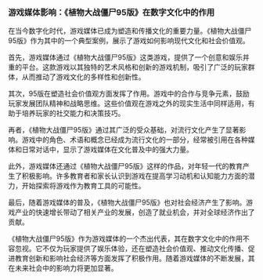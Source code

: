 ### 游戏媒体影响：《植物大战僵尸95版》在数字文化中的作用

在当今数字化时代，游戏媒体已成为塑造和传播文化的重要力量。《植物大战僵尸95版》作为其中的一个典型案例，展示了游戏如何影响现代文化和社会价值观。

首先，游戏媒体通过《植物大战僵尸95版》这类游戏，提供了一个创意和娱乐并重的平台。这款游戏以其独特的艺术风格和创新的游戏机制，吸引了广泛的玩家群体，从而推动了游戏文化的多样性和创新性。

其次，95版在塑造社会价值观方面发挥了作用。游戏中的合作与竞争元素，鼓励玩家发展团队精神和战略思维。这些价值观在游戏之外的现实生活中同样适用，有助于培养玩家的社交能力和决策技巧。

再者，《植物大战僵尸95版》通过其广泛的受众基础，对流行文化产生了显著影响。游戏中的角色、术语和概念已经成为流行文化的一部分，经常被引用在各种媒体和日常对话中，显示了游戏媒体在文化普及中的强大力量。

此外，游戏媒体还通过《植物大战僵尸95版》这样的作品，对年轻一代的教育产生了积极影响。许多教育者和家长认识到游戏在提高学习动机和认知能力方面的潜力，开始探索将游戏作为教育工具的可能性。

最后，随着游戏媒体的普及，《植物大战僵尸95版》也对社会经济产生了影响。游戏产业的快速增长带动了相关产业的发展，创造了就业机会，并对全球经济作出了贡献。

《植物大战僵尸95版》作为游戏媒体的一个杰出代表，其在数字文化中的作用不容忽视。它不仅为玩家提供了娱乐体验，还在塑造社会价值观、推动文化传播、促进教育创新和影响社会经济等方面发挥了积极作用。随着游戏媒体的不断发展，其在未来社会中的影响力将更加显著。